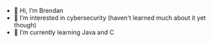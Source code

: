 - 👋 Hi, I’m Brendan
- 👀 I’m interested in cybersecurity (haven't learned much about it yet though)
-  🌱 I’m currently learning Java and C

<!---
Brendan-Smith529/Brendan-Smith529 is a ✨ special ✨ repository because its `README.md` (this file) appears on your GitHub profile.
You can click the Preview link to take a look at your changes.
--->
